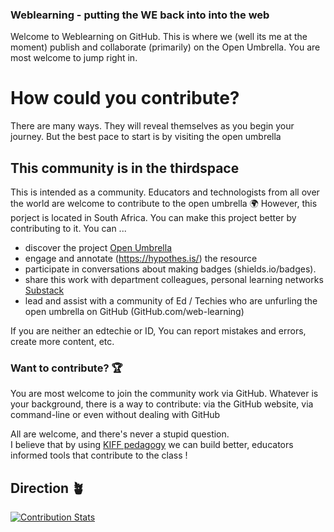 ### Weblearning - putting the WE back into into the web

Welcome to Weblearning on GitHub. This is where we (well its me at the moment) publish and collaborate (primarily) on the Open Umbrella. You are most welcome to jump right in.

# How could you contribute?
There are many ways. They will reveal themselves as you begin your journey. But the best pace to start is by visiting the open umbrella 

## This community is in the thirdspace
This is intended as a community. Educators and technologists from all
over the world are welcome to contribute to the open umbrella :earth_africa:
However, this porject is located in South Africa. You can make this project better by contributing to it.
You can ...
* discover the project [Open Umbrella](https://weblearning.co.za/umbrella/)
* engage and annotate (https://hypothes.is/) the resource
* participate in conversations about making badges (shields.io/badges). 
* share this work with department colleagues, personal learning networks [Substack](https://weblearning.substack.com)
* lead and assist with a community of Ed / Techies who are unfurling the open umbrella on GitHub (GitHub.com/web-learning)

If you are neither an edtechie or ID, You can report mistakes and errors, create more content, etc. 



### Want to contribute? :trophy:
You are most welcome to join the community work via GitHub. Whatever is your background, there is a
way to contribute: via the GitHub website, via command-line or even without
dealing with GitHub

All are welcome, and there's never a stupid question.   
I believe that by using [KIFF pedagogy](https://weblearning.co.za/blog/kiff/) we can build better, educators informed tools that contribute to the class !

## Direction :potted_plant:
 
[![Contribution Stats](https://github-contribution-stats.vercel.app/api/?username=Web-learning)](https://github.com/Web-learning/github-contribution-stats/)

